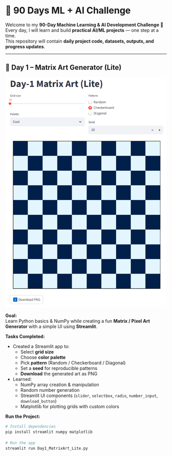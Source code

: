 # 🎯 90 Days ML + AI Challenge

Welcome to my **90-Day Machine Learning & AI Development Challenge** 🚀  
Every day, I will learn and build **practical AI/ML projects** — one step at a time.  
This repository will contain **daily project code, datasets, outputs, and progress updates**.

---

## 📅 Day 1 – Matrix Art Generator (Lite)
![Day-1 Matrix Art](outputs/matrixArt.PNG)


**Goal:**  
Learn Python basics & NumPy while creating a fun **Matrix / Pixel Art Generator** with a simple UI using **Streamlit**.

**Tasks Completed:**
- Created a Streamlit app to:
  - Select **grid size**
  - Choose **color palette**
  - Pick **pattern** (Random / Checkerboard / Diagonal)
  - Set a **seed** for reproducible patterns
  - **Download** the generated art as PNG
- Learned:
  - NumPy array creation & manipulation
  - Random number generation
  - Streamlit UI components (`slider`, `selectbox`, `radio`, `number_input`, `download_button`)
  - Matplotlib for plotting grids with custom colors

**Run the Project:**
```bash
# Install dependencies
pip install streamlit numpy matplotlib

# Run the app
streamlit run Day1_MatrixArt_Lite.py
